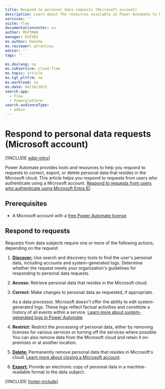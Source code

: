 ```yaml
---
title: Respond to personal data requests (Microsoft account)
description: Learn about the resources available in Power Automate to help you meet your obligations under various privacy laws and regulations for users who authenticate using a Microsoft account.
services: ''
suite: flow
documentationcenter: na
author: MSFTMAN
manager: KVIVEK
ms.author: Deonhe
ms.reviewer: gtrantzas
editor: ''
tags: ''

ms.devlang: na
ms.subservice: cloud-flow
ms.topic: article
ms.tgt_pltfrm: na
ms.workload: na
ms.date: 04/18/2023
search.app: 
  - Flow
  - Powerplatform
search.audienceType: 
  - admin
---
```


# Respond to personal data requests (Microsoft account)

[!INCLUDE [gdpr-intro](~/../shared-content/shared/privacy-includes/gdpr-intro.md)]

 Power Automate provides tools and resources to help you respond to requests to correct, export, or delete personal data that resides in the Microsoft cloud. This article helps you respond to requests from users who authenticate using a Microsoft account. [Respond to requests from users who authenticate using Microsoft Entra ID](privacy-dsr-summary.md).

## Prerequisites

- A Microsoft account with a [free Power Automate license](https://flow.microsoft.com/pricing/)

## Respond to requests

Requests from data subjects require one or more of the following actions, depending on the request:

1. [**Discover:**](privacy-dsr-discovery-msa.md) Use search and discovery tools to find the user's personal data, including accounts and system-generated logs. Determine whether the request meets your organization's guidelines for responding to personal data requests.

1. **Access:** Retrieve personal data that resides in the Microsoft cloud.

1. **Correct:** Make changes to personal data as requested, if appropriate.

    As a data processor, Microsoft doesn't offer the ability to edit system-generated logs. These logs reflect factual activities and constitute a history of all events within a service. [Learn more about system-generated logs in Power Automate](/power-platform/admin/powerapps-gdpr-dsr-guide-systemlogs).

1. **Restrict:** Restrict the processing of personal data, either by removing licenses for various services or turning off the services where possible. You can also remove data from the Microsoft cloud and retain it on-premises or at another location.

1. [**Delete:**](privacy-dsr-delete-msa.md) Permanently remove personal data that resides in Microsoft's cloud. [Learn more about closing a Microsoft account](privacy-dsr-accountclose-msa.md).

1. [**Export:**](privacy-dsr-export-msa.md) Provide an electronic copy of personal data in a machine-readable format to the data subject.

[!INCLUDE [footer-include](includes/footer-banner.md)]